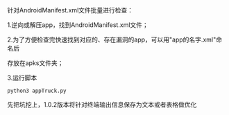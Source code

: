 针对AndroidManifest.xml文件批量进行检查：

1.逆向或解压app，找到AndroidManifest.xml文件；

2.为了方便检查完快速找到对应的、存在漏洞的app，可以用"app的名字.xml"命名后

存放在apks文件夹；

3.运行脚本

```
python3 appTruck.py
```











先把坑挖上，1.0.2版本将针对终端输出信息保存为文本或者表格做优化